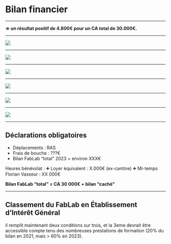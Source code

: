 <!-- .slide: data-background="#000" class="chapter" -->

# Bilan financier

____



**=> un résultat positif de 4.800€ pour un CA total de 30.000€.**

____

![](img/bilan_financier1.png)

____

![](img/bilan_financier2.png)

____

![](img/bilan_financier3.png)

____

![](img/bilan_financier4.png)

____

![](img/bilan_financier5.png)

____

![](img/bilan_financier6.png)

____

## Déclarations obligatoires

- Déplacements : RAS
- Frais de bouche : ???€
- Bilan FabLab “total” 2023 = environ XXX€

Heures bénévolat : 
➕ Loyer équivalent : X.000€ (ex-cantine)
➕ Mi-temps Florian Vasseur : XX 000€

**Bilan FabLab “total”  =  CA 30 000€  + bilan “caché”**

____

## Classement du FabLab en Établissement d’Intérêt Général

il remplit maintenant
deux conditions sur trois, et la 3eme devrait être accessible compte tenu des
nombreuses prestations de formation (20% du bilan en 2021, mais > 60% en 2023).

	
